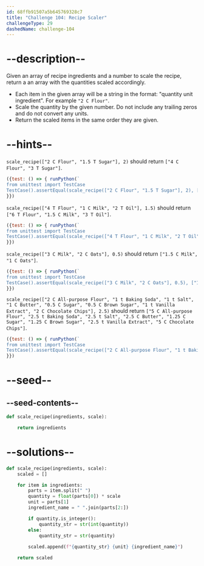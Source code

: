 ```yaml
---
id: 68ffb91507a5b645769328c7
title: "Challenge 104: Recipe Scaler"
challengeType: 29
dashedName: challenge-104
---
```


# --description--

Given an array of recipe ingredients and a number to scale the recipe, return a an array with the quantities scaled accordingly.

- Each item in the given array will be a string in the format:
"quantity unit ingredient". For example `"2 C Flour"`.
- Scale the quantity by the given number. Do not include any trailing zeros and do not convert any units.
- Return the scaled items in the same order they are given.

# --hints--

`scale_recipe(["2 C Flour", "1.5 T Sugar"], 2)` should return `["4 C Flour", "3 T Sugar"]`.

```js
({test: () => { runPython(`
from unittest import TestCase
TestCase().assertEqual(scale_recipe(["2 C Flour", "1.5 T Sugar"], 2), ["4 C Flour", "3 T Sugar"])`)
}})
```

`scale_recipe(["4 T Flour", "1 C Milk", "2 T Oil"], 1.5)` should return `["6 T Flour", "1.5 C Milk", "3 T Oil"]`.

```js
({test: () => { runPython(`
from unittest import TestCase
TestCase().assertEqual(scale_recipe(["4 T Flour", "1 C Milk", "2 T Oil"], 1.5), ["6 T Flour", "1.5 C Milk", "3 T Oil"])`)
}})
```

`scale_recipe(["3 C Milk", "2 C Oats"], 0.5)` should return `["1.5 C Milk", "1 C Oats"]`.

```js
({test: () => { runPython(`
from unittest import TestCase
TestCase().assertEqual(scale_recipe(["3 C Milk", "2 C Oats"], 0.5), ["1.5 C Milk", "1 C Oats"])`)
}})
```

`scale_recipe(["2 C All-purpose Flour", "1 t Baking Soda", "1 t Salt", "1 C Butter", "0.5 C Sugar", "0.5 C Brown Sugar", "1 t Vanilla Extract", "2 C Chocolate Chips"], 2.5)` should return `["5 C All-purpose Flour", "2.5 t Baking Soda", "2.5 t Salt", "2.5 C Butter", "1.25 C Sugar", "1.25 C Brown Sugar", "2.5 t Vanilla Extract", "5 C Chocolate Chips"]`.

```js
({test: () => { runPython(`
from unittest import TestCase
TestCase().assertEqual(scale_recipe(["2 C All-purpose Flour", "1 t Baking Soda", "1 t Salt", "1 C Butter", "0.5 C Sugar", "0.5 C Brown Sugar", "1 t Vanilla Extract", "2 C Chocolate Chips"], 2.5), ["5 C All-purpose Flour", "2.5 t Baking Soda", "2.5 t Salt", "2.5 C Butter", "1.25 C Sugar", "1.25 C Brown Sugar", "2.5 t Vanilla Extract", "5 C Chocolate Chips"])`)
}})
```

# --seed--

## --seed-contents--

```py
def scale_recipe(ingredients, scale):

    return ingredients
```

# --solutions--

```py
def scale_recipe(ingredients, scale):
    scaled = []

    for item in ingredients:
        parts = item.split(" ")
        quantity = float(parts[0]) * scale
        unit = parts[1]
        ingredient_name = " ".join(parts[2:])

        if quantity.is_integer():
            quantity_str = str(int(quantity))
        else:
            quantity_str = str(quantity)
        
        scaled.append(f"{quantity_str} {unit} {ingredient_name}")

    return scaled
```

